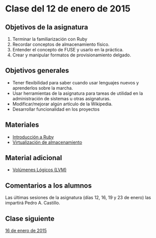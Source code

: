 # Clase del 12 de enero de 2015


## Objetivos de la asignatura

1. Terminar la familiarización con Ruby
2. Recordar conceptos de almacenamiento físico.
3. Entender el concepto de FUSE y usarlo en la práctica.
4. Crear y manipular formatos de provisionamiento delgado. 


## Objetivos generales

* Tener flexibilidad para saber cuando usar lenguajes nuevos y aprenderlos sobre la marcha.
* Usar herramientas de la asignatura para tareas de utilidad en la administración de sistemas u otras asignaturas. 
* Modificar/mejorar algún artículo de la Wikipedia.
* Desarrollar funcionalidad en los proyectos


## Materiales

* [Introducción a Ruby](http://jj.github.io/CC/documentos/seminarios/ruby)
* [Virtualización de almacenamiento](http://jj.github.io/CC/documentos/temas/Almacenamiento)


## Material adicional

* [Volúmenes Lógicos (LVM)](http://www.linuxparatodos.net/web/comunidad/base-de-conocimiento/-/wiki/Base+de+Conocimiento/Volumenes+L%C3%B3gicos+%28LVM%29)


## Comentarios a los alumnos

Las últimas sesiones de la asignatura (días 12, 16, 19 y 23 de enero) las impartirá Pedro A. Castillo.


## Clase siguiente

[16 de enero de 2015](22.md)
